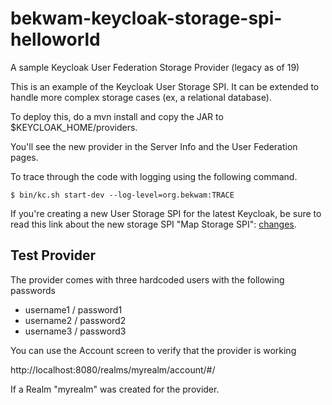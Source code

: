 # bekwam-keycloak-storage-spi-helloworld
A sample Keycloak User Federation Storage Provider (legacy as of 19)

This is an example of the Keycloak User Storage SPI.  It can be extended to handle more complex storage cases (ex, a relational database).

To deploy this, do a mvn install and copy the JAR to $KEYCLOAK_HOME/providers.

You'll see the new provider in the Server Info and the User Federation pages.

To trace through the code with logging using the following command.

    $ bin/kc.sh start-dev --log-level=org.bekwam:TRACE
    
If you're creating a new User Storage SPI for the latest Keycloak, be sure to read this link about the new storage SPI "Map Storage SPI": [changes](https://www.keycloak.org/docs/latest/upgrading/#changes-affecting-developers).

## Test Provider

The provider comes with three hardcoded users with the following passwords

* username1 / password1
* username2 / password2
* username3 / password3

You can use the Account screen to verify that the provider is working

http://localhost:8080/realms/myrealm/account/#/

If a Realm "myrealm" was created for the provider.
